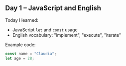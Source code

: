## Day 1 – JavaScript and English

Today I learned:
- JavaScript `let` and `const` usage
- English vocabulary: "implement", "execute", "iterate"

Example code:
```js
const name = "Claudia";
let age = 28;
